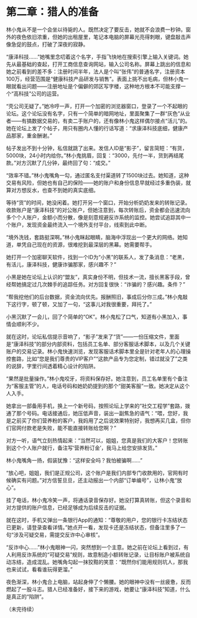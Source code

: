 # 第二章：猎人的准备

林小鬼从不是一个会坐以待毙的人。既然决定了要反击，她就不会浪费一秒钟。窗外的夜色依旧浓重，但她的出租屋里，笔记本电脑的屏幕光亮得刺眼，键盘敲击声像急促的鼓点，打破了深夜的寂静。

“康泽科技……”她嘴里念叨着这个名字，手指飞快地在搜索引擎上输入关键词。她先从最基础的查起，打开工商信息查询网站，输入公司名称。屏幕上跳出的信息和她之前看到的差不多：注册时间半年，法人是个叫“张伟”的普通名字，注册资本100万，经营范围是“健康科技产品研发与销售”。表面上挑不出毛病，但林小鬼一眼就看出问题——注册地址是个偏僻的郊区写字楼，这种地方根本不可能支撑一个“高科技”公司的运营。

“壳公司无疑了。”她冷哼一声，打开一个加密的浏览器窗口，登录了一个不起眼的论坛。这个论坛没有名字，只有一个简单的暗网地址，里面聚集了一群“灰色”从业者——有搞数据交易的，有卖二手账户的，还有像林小鬼这样偶尔接点“活儿”的。她在论坛上发了个帖子，用只有圈内人懂的行话写道：“求康泽科技底细，健康产品那家，重金酬谢。”

帖子发出不到十分钟，私信就跳了出来。发信人ID是“影子”，留言简短：“有货，5000块，24小时内给你。”林小鬼挑眉，回复：“3000，先付一半，货到再结尾款。”对方沉默了几分钟，最终回了句：“成交。”

“效率不错。”林小鬼嘴角一勾，通过匿名支付渠道转了1500块过去。她知道，这种交易有风险，但她也有自己的保险——她的账户和身份信息早就经过多重伪装，就算对方想反水，也查不到她的真实底细。

等待“货”的时间，她没闲着。她打开另一个窗口，开始分析奶奶发来的转账记录。收款账户是“康泽科技”的对公账户，但她注意到，每次转账后，资金都会迅速流向多个个人账户，金额小而分散，像是刻意规避反诈系统的监控。她尝试追踪其中一个账户，发现资金最终流入一个境外支付平台，线索到此中断。

“境外洗钱，套路挺深啊。”林小鬼眯起眼睛，脑海中浮现出一个更大的网络。她知道，单凭自己现在的资源，很难挖到最深层的黑幕。她需要帮手。

她打开一个加密聊天软件，找到一个ID为“小黑”的联系人，发了条消息：“老黑，有活儿，康泽科技，健康诈骗那家，感兴趣不？”

小黑是她在论坛上认识的“盟友”，真实身份不明，但技术一流，擅长黑客手段，曾经帮她搞定过几次棘手的追踪任务。对方回复很快：“诈骗的？感兴趣。条件？”

“帮我挖他们的后台数据，资金流向优先。报酬照旧，事成后分你三成。”林小鬼敲下这行字，顿了顿，又加了一句，“这事儿对我很重要，拜托了。”

小黑沉默了一会儿，回了个简单的“OK”。林小鬼松了口气，知道有小黑加入，事情会顺利不少。

就在这时，论坛私信提示音响了，“影子”发来了“货”——一份压缩文件，里面是“康泽科技”的部分内部资料，包括员工名单、部分客服话术脚本，以及几个关键账户的交易记录。林小鬼快速浏览，发现客服话术脚本里全是针对老年人的心理操控套路，比如“您是我们尊贵的VIP客户”“这款产品专为您定制，错过就没了”之类的说辞，字里行间透着精心设计的陷阱。

“果然是批量操作。”林小鬼咬牙，将资料保存好。她注意到，员工名单里有个备注为“客服主管”的人，电话号码和她奶奶提到的那个“甜美客服”一致。她决定从这个人入手。

她拿出一部备用手机，换上一个新号码，按照论坛上学来的“社交工程学”套路，拨通了那个号码。电话接通后，她压低声音，装出一副焦急的语气：“喂，您好，我是之前买了你们营养粉的客户，我妈用了之后说效果特别好，我想再买几盒，但你们官网付款老是失败，能不能直接转账给您啊？”

对方一听，语气立刻热情起来：“当然可以，姐姐，您真是我们的大客户！您转账到这个个人账户就行，备注写‘营养粉订金’，我马上给您安排发货。”

林小鬼嘴角一扬，假装犹豫：“这样安全吗？我怕被骗啊……”

“放心吧，姐姐，我们是正规公司，这个账户是我们内部专门收款用的，官网有时候确实有问题。”对方信誓旦旦，还主动报出一个内部“订单编号”，让林小鬼“放心”。

挂了电话，林小鬼冷笑一声，将通话录音保存好。她没打算真转账，但这个录音和对方提供的账户信息，已经足够成为后续反击的证据。

就在这时，手机又弹出一条银行App的通知：“尊敬的用户，您的银行卡冻结状态已更新，请登录查看详情。”她点开一看，发现卡还是冻结状态，但备注里多了一句“涉及可疑交易，需提交反诈中心审核”。

“反诈中心……”林小鬼眼神一闪，突然想到一个主意。她之前在论坛上看到过，有人利用反诈系统的“可疑交易”规则，故意制造小额转账记录，让目标账户被系统自动冻结，造成混乱。她嘴角勾起一抹狡黠的笑意：“既然你们能用规则坑人，那我也来试试，看看谁玩得更溜。”

夜色渐深，林小鬼合上电脑，站起身伸了个懒腰。她的眼神中没有一丝疲惫，反而燃起了一股斗志。猎人已经准备好，接下来的游戏，她要让“康泽科技”知道，什么是真正的“陷阱”。

（未完待续） 